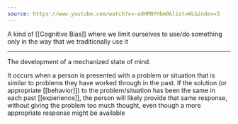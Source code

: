 ```yaml
---
source: https://www.youtube.com/watch?v=-adHRNYHbm0&list=WL&index=3
---
```


A kind of [[Cognitive Bias]] where we limit ourselves to use/do something only in the way that we traditionally use it

---

The development of a mechanized state of mind.

It occurs when a person is presented with a problem or situation that is similar to problems they have worked through in the past. If the solution (or appropriate [[behavior]]) to the problem/situation has been the same in each past [[experience]], the person will likely provide that same response, without giving the problem too much thought, even though a more appropriate response might be available
